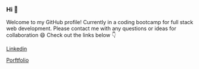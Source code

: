 ### Hi 👋

Welcome to my GitHub profile! Currently in a coding bootcamp for full stack web development. Please contact me with any questions or ideas for collaboration 😄 Check out the links below :point_down:

[Linkedin](https://www.linkedin.com/in/nicolekleinmann/)

[Porftfolio](https://nkleinmann.github.io/)


<!--
**nkleinmann/nkleinmann** is a ✨ _special_ ✨ repository because its `README.md` (this file) appears on your GitHub profile.

Here are some ideas to get you started:

- 🔭 I’m currently working on ...
- 🌱 I’m currently learning ...
- 👯 I’m looking to collaborate on ...
- 🤔 I’m looking for help with ...
- 💬 Ask me about ...
- 📫 How to reach me: ...
- 😄 Pronouns: ...
- ⚡ Fun fact: ...
-->
